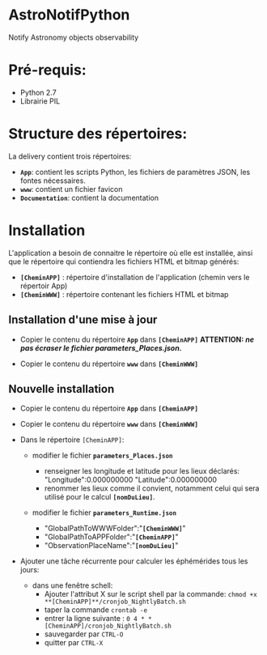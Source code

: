 # AstroNotifPython
Notify Astronomy objects observability

# Pré-requis:
 - Python 2.7
 - Librairie PIL

# Structure des répertoires:
 La delivery contient trois répertoires:
 - **`App`**: contient les scripts Python, les fichiers de paramètres JSON, les fontes nécessaires.
 - **`www`**: contient un fichier favicon
 - **`Documentation`**: contient la documentation

# Installation
L'application a besoin de connaitre le répertoire où elle est installée, ainsi que le répertoire qui contiendra les fichiers HTML et bitmap générés:
 - **`[CheminAPP]`** : répertoire d'installation de l'application (chemin vers le répertoir App)
 - **`[CheminWWW]`** : répertoire contenant les fichiers HTML et bitmap


## Installation d'une mise à jour

 - Copier le contenu du répertoire **`App`** dans **`[CheminAPP]`**
     **ATTENTION: _ne pas écraser le fichier parameters_Places.json._**

 - Copier le contenu du répertoire **`www`** dans **`[CheminWWW]`**


## Nouvelle installation

 - Copier le contenu du répertoire **`App`** dans **`[CheminAPP]`**

 - Copier le contenu du répertoire **`www`** dans **`[CheminWWW]`**

 - Dans le répertoire `[CheminAPP]`:

   - modifier le fichier **`parameters_Places.json`**
     - renseigner les longitude et latitude pour les lieux déclarés:
        "Longitude":0.000000000
        "Latitude":0.000000000 
     - renommer les lieux comme il convient, notamment celui qui sera utilisé pour le calcul **`[nomDuLieu]`**.
    
   - modifier le fichier **`parameters_Runtime.json`**
     - "GlobalPathToWWWFolder":"**`[CheminWWW]`**"
     - "GlobalPathToAPPFolder":"**`[CheminAPP]`**"
     - "ObservationPlaceName":"**`[nomDuLieu]`**"

 - Ajouter une tâche récurrente pour calculer les éphémérides tous les jours:
 
   - dans une fenêtre schell:
     - Ajouter l'attribut X sur le script shell par la commande:
         `chmod +x **[CheminAPP]**/cronjob_NightlyBatch.sh`
     - taper la commande `crontab -e`
     - entrer la ligne suivante :
        `0 4 * * [CheminAPP]/cronjob_NightlyBatch.sh`
     - sauvegarder par `CTRL-O`
     - quitter par `CTRL-X`
